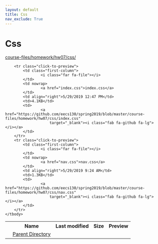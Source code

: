 ```yaml
---
layout: default
title: Css
nav_exclude: True
---
```


# Css

[course-files/homework/hw07/css/](.)

<table class="tbl-files">
    <tbody>
        <tr>
            <th valign="top"></th>
            <th>Name</th>
            <th>Last modified</th>
            <th>Size</th>
            <th>Preview</th>
        </tr>
        <tr>
            <td valign="top">
                <i class="fa fa-folder-open"></i>
            </td>
            <td><a href="../">Parent Directory</a></td>
            <td>&nbsp;</td>
            <td>&nbsp;</td>
            <td>&nbsp;</td>
        </tr>

        <tr class="click-to-preview">
            <td class="first-column">
                    <i class="far fa-file"></i>
            </td>
            <td nowrap>
                    <a href="index.css">index.css</a>
            </td>
            <td align="right">5/29/2019 12:47 PM</td>
            <td>4.1KB</td>
            <td>
                    <a href="https://github.com/eecs130/spring2019/blob/master/course-files/homework/hw07/css/index.css"
                        target="_blank"><i class="fab fa-github fa-lg"></i></a>
            </td>
        </tr>
        <tr class="click-to-preview">
            <td class="first-column">
                    <i class="far fa-file"></i>
            </td>
            <td nowrap>
                    <a href="nav.css">nav.css</a>
            </td>
            <td align="right">5/29/2019 9:24 AM</td>
            <td>1.3KB</td>
            <td>
                    <a href="https://github.com/eecs130/spring2019/blob/master/course-files/homework/hw07/css/nav.css"
                        target="_blank"><i class="fab fa-github fa-lg"></i></a>
            </td>
        </tr>
    </tbody>
</table>

